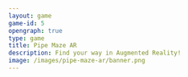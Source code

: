 ```yaml
---
layout: game
game-id: 5
opengraph: true
type: game
title: Pipe Maze AR
description: Find your way in Augmented Reality!
image: /images/pipe-maze-ar/banner.png
---
```

